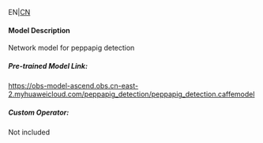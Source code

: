 EN|[CN](README.osc.md)
#### Model Description
Network model for peppapig detection

##### Pre-trained Model Link:
https://obs-model-ascend.obs.cn-east-2.myhuaweicloud.com/peppapig_detection/peppapig_detection.caffemodel

##### Custom Operator:
Not included
